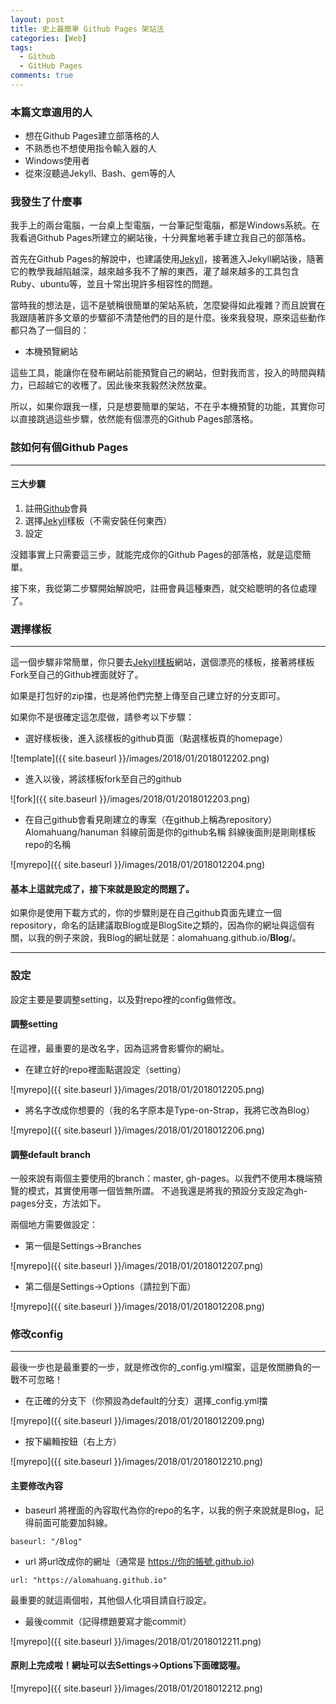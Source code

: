 ```yaml
---
layout: post
title: 史上最簡單 Github Pages 架站法
categories: [Web]
tags: 
  - Github
  - GitHub Pages
comments: true
---
```


### 本篇文章適用的人
* 想在Github Pages建立部落格的人
* 不熟悉也不想使用指令輸入器的人
* Windows使用者
* 從來沒聽過Jekyll、Bash、gem等的人

### 我發生了什麼事
我手上的兩台電腦，一台桌上型電腦，一台筆記型電腦，都是Windows系統。在我看過Github Pages所建立的網站後，十分興奮地著手建立我自己的部落格。  

首先在Github Pages的解說中，也建議使用[Jekyll](http://jekyllcn.com/)，接著進入Jekyll網站後，隨著它的教學我越陷越深，越來越多我不了解的東西，灌了越來越多的工具包含Ruby、ubuntu等，並且十常出現許多相容性的問題。  

當時我的想法是，這不是號稱很簡單的架站系統，怎麼變得如此複雜？而且說實在我跟隨著許多文章的步驟卻不清楚他們的目的是什麼。後來我發現，原來這些動作都只為了一個目的：  
* 本機預覽網站


這些工具，能讓你在發布網站前能預覽自己的網站，但對我而言，投入的時間與精力，已超越它的收穫了。因此後來我毅然決然放棄。  

所以，如果你跟我一樣，只是想要簡單的架站，不在乎本機預覽的功能，其實你可以直接跳過這些步驟，依然能有個漂亮的Github Pages部落格。


### 該如何有個Github Pages
---
#### 三大步驟
1. 註冊[Github](https://github.com/join?source=header-home)會員
2. 選擇[Jekyll](http://jekyllthemes.org/)樣板（不需安裝任何東西）
3. 設定

沒錯事實上只需要這三步，就能完成你的Github Pages的部落格，就是這麼簡單。

接下來，我從第二步驟開始解說吧，註冊會員這種東西，就交給聰明的各位處理了。
<!-- more -->

### 選擇樣板
---
這一個步驟非常簡單，你只要去[Jekyll樣板](http://jekyllthemes.org/)網站，選個漂亮的樣板，接著將樣板Fork至自己的Github裡面就好了。

如果是打包好的zip擋，也是將他們完整上傳至自己建立好的分支即可。

如果你不是很確定這怎麼做，請參考以下步驟：

* 選好樣板後，進入該樣板的github頁面（點選樣板頁的homepage）

![template]({{ site.baseurl }}/images/2018/01/2018012202.png)

* 進入以後，將該樣板fork至自己的github

![fork]({{ site.baseurl }}/images/2018/01/2018012203.png)

* 在自己github會看見剛建立的專案（在github上稱為repository）
Alomahuang/hanuman 斜線前面是你的github名稱 斜線後面則是剛剛樣板repo的名稱

![myrepo]({{ site.baseurl }}/images/2018/01/2018012204.png)

#### 基本上這就完成了，接下來就是設定的問題了。

如果你是使用下載方式的，你的步驟則是在自己github頁面先建立一個repository，命名的話建議取Blog或是BlogSite之類的，因為你的網址與這個有關，以我的例子來說，我Blog的網址就是：alomahuang.github.io/**Blog**/。

---
### 設定
設定主要是要調整setting，以及對repo裡的config做修改。

#### 調整setting
在這裡，最重要的是改名字，因為這將會影響你的網址。

* 在建立好的repo裡面點選設定（setting）

![myrepo]({{ site.baseurl }}/images/2018/01/2018012205.png)

* 將名字改成你想要的（我的名字原本是Type-on-Strap，我將它改為Blog）

![myrepo]({{ site.baseurl }}/images/2018/01/2018012206.png)

#### 調整default branch

一般來說有兩個主要使用的branch：master, gh-pages。以我們不使用本機端預覽的模式，其實使用哪一個皆無所謂。
不過我還是將我的預設分支設定為gh-pages分支，方法如下。

兩個地方需要做設定：

* 第一個是Settings->Branches

![myrepo]({{ site.baseurl }}/images/2018/01/2018012207.png)

* 第二個是Settings->Options（請拉到下面）

![myrepo]({{ site.baseurl }}/images/2018/01/2018012208.png)


### 修改config
---
最後一步也是最重要的一步，就是修改你的_config.yml檔案，這是攸關勝負的一戰不可忽略！

* 在正確的分支下（你預設為default的分支）選擇_config.yml擋

![myrepo]({{ site.baseurl }}/images/2018/01/2018012209.png)

* 按下編輯按鈕（右上方）

![myrepo]({{ site.baseurl }}/images/2018/01/2018012210.png)

#### 主要修改內容
* baseurl
將裡面的內容取代為你的repo的名字，以我的例子來說就是Blog，記得前面可能要加斜線。
```
baseurl: "/Blog"
```
* url
將url改成你的網址（通常是 https://你的帳號.github.io)
```
url: "https://alomahuang.github.io"
```
最重要的就這兩個啦，其他個人化項目請自行設定。

* 最後commit（記得標題要寫才能commit）

![myrepo]({{ site.baseurl }}/images/2018/01/2018012211.png)

#### 原則上完成啦！網址可以去Settings->Options下面確認喔。

![myrepo]({{ site.baseurl }}/images/2018/01/2018012212.png)




